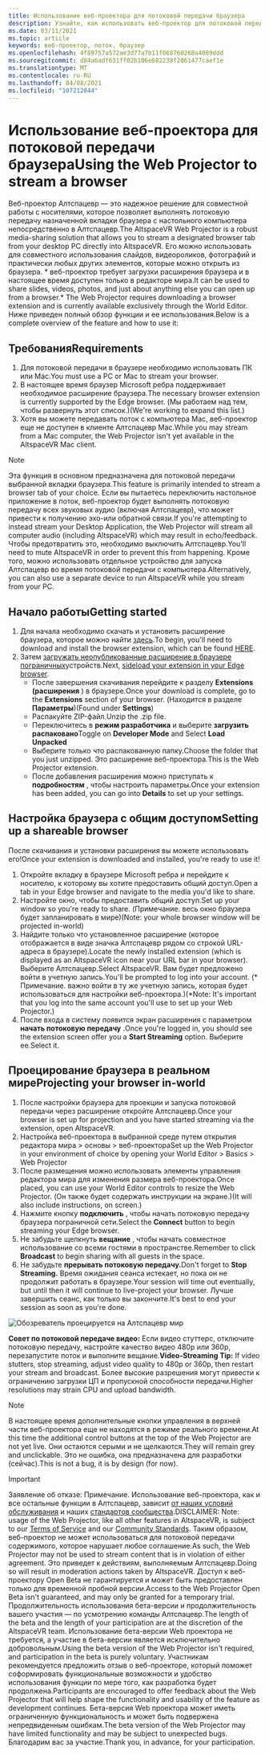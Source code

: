 ```yaml
---
title: Использование веб-проектора для потоковой передачи браузера
description: Узнайте, как использовать веб-проектор для потоковой передачи содержимого из назначенного браузера в Алтспацеврные возможности.
ms.date: 03/11/2021
ms.topic: article
keywords: веб-проектор, поток, браузер
ms.openlocfilehash: 4f89757a572ae3d77a7b11f068760268a4089ddd
ms.sourcegitcommit: d84a6adf631ff02b106e682238f2861477caef1e
ms.translationtype: MT
ms.contentlocale: ru-RU
ms.lasthandoff: 04/08/2021
ms.locfileid: "107212844"
---
```

# <a name="using-the-web-projector-to-stream-a-browser"></a><span data-ttu-id="35f61-104">Использование веб-проектора для потоковой передачи браузера</span><span class="sxs-lookup"><span data-stu-id="35f61-104">Using the Web Projector to stream a browser</span></span>

<span data-ttu-id="35f61-105">Веб-проектор Алтспацевр — это надежное решение для совместной работы с носителями, которое позволяет выполнять потоковую передачу назначенной вкладки браузера с настольного компьютера непосредственно в Алтспацевр.</span><span class="sxs-lookup"><span data-stu-id="35f61-105">The AltspaceVR Web Projector is a robust media-sharing solution that allows you to stream a designated browser tab from your desktop PC directly into AltspaceVR.</span></span> <span data-ttu-id="35f61-106">Его можно использовать для совместного использования слайдов, видеороликов, фотографий и практически любых других элементов, которые можно открыть из браузера. \* веб-проектор требует загрузки расширения браузера и в настоящее время доступен только в редакторе мира.</span><span class="sxs-lookup"><span data-stu-id="35f61-106">It can be used to share slides, videos, photos, and just about anything else you can open up from a browser.\* The Web Projector requires downloading a browser extension and is currently available exclusively through the World Editor.</span></span> <span data-ttu-id="35f61-107">Ниже приведен полный обзор функции и ее использования.</span><span class="sxs-lookup"><span data-stu-id="35f61-107">Below is a complete overview of the feature and how to use it:</span></span>

## <a name="requirements"></a><span data-ttu-id="35f61-108">Требования</span><span class="sxs-lookup"><span data-stu-id="35f61-108">Requirements</span></span>

1. <span data-ttu-id="35f61-109">Для потоковой передачи в браузере необходимо использовать ПК или Mac.</span><span class="sxs-lookup"><span data-stu-id="35f61-109">You must use a PC or Mac to stream your browser.</span></span>
2. <span data-ttu-id="35f61-110">В настоящее время браузер Microsoft ребра поддерживает необходимое расширение браузера.</span><span class="sxs-lookup"><span data-stu-id="35f61-110">The necessary browser extension is currently supported by the Edge browser.</span></span> <span data-ttu-id="35f61-111">(Мы работаем над тем, чтобы развернуть этот список.)</span><span class="sxs-lookup"><span data-stu-id="35f61-111">(We're working to expand this list.)</span></span>
3. <span data-ttu-id="35f61-112">Хотя вы можете передавать поток с компьютера Mac, веб-проектор еще не доступен в клиенте Алтспацевр Mac.</span><span class="sxs-lookup"><span data-stu-id="35f61-112">While you may stream from a Mac computer, the Web Projector isn't yet available in the AltspaceVR Mac client.</span></span>

> [!NOTE]
> <span data-ttu-id="35f61-113">Эта функция в основном предназначена для потоковой передачи выбранной вкладки браузера.</span><span class="sxs-lookup"><span data-stu-id="35f61-113">This feature is primarily intended to stream a browser tab of your choice.</span></span> <span data-ttu-id="35f61-114">Если вы пытаетесь переключить настольное приложение в поток, веб-проектор будет выполнять потоковую передачу всех звуковых аудио (включая Алтспацевр), что может привести к получению эхо-или обратной связи.</span><span class="sxs-lookup"><span data-stu-id="35f61-114">If you're attempting to instead stream your Desktop Application, the Web Projector will stream all computer audio (including AltspaceVR) which may result in echo/feedback.</span></span> <span data-ttu-id="35f61-115">Чтобы предотвратить это, необходимо выключить Алтспацевр.</span><span class="sxs-lookup"><span data-stu-id="35f61-115">You'll need to mute AltspaceVR in order to prevent this from happening.</span></span> <span data-ttu-id="35f61-116">Кроме того, можно использовать отдельное устройство для запуска Алтспацевр во время потоковой передачи с компьютера.</span><span class="sxs-lookup"><span data-stu-id="35f61-116">Alternatively, you can also use a separate device to run AltspaceVR while you stream from your PC.</span></span>

## <a name="getting-started"></a><span data-ttu-id="35f61-117">Начало работы</span><span class="sxs-lookup"><span data-stu-id="35f61-117">Getting started</span></span>

1. <span data-ttu-id="35f61-118">Для начала необходимо скачать и установить расширение браузера, которое можно найти [здесь](https://account.altvr.com/web_projector).</span><span class="sxs-lookup"><span data-stu-id="35f61-118">To begin, you'll need to download and install the browser extension, which can be found [HERE](https://account.altvr.com/web_projector).</span></span>
2. <span data-ttu-id="35f61-119">Затем [загружать неопубликованные расширение в браузере пограничных](https://docs.microsoft.com/microsoft-edge/extensions-chromium/getting-started/extension-sideloading)устройств.</span><span class="sxs-lookup"><span data-stu-id="35f61-119">Next, [sideload your extension in your Edge browser](https://docs.microsoft.com/microsoft-edge/extensions-chromium/getting-started/extension-sideloading).</span></span>
    * <span data-ttu-id="35f61-120">После завершения скачивания перейдите к разделу **Extensions (расширения** ) в браузере.</span><span class="sxs-lookup"><span data-stu-id="35f61-120">Once your download is complete, go to the **Extensions** section of your browser.</span></span> <span data-ttu-id="35f61-121">(Находится в разделе **Параметры**)</span><span class="sxs-lookup"><span data-stu-id="35f61-121">(Found under **Settings**)</span></span>
    * <span data-ttu-id="35f61-122">Распакуйте ZIP-файл.</span><span class="sxs-lookup"><span data-stu-id="35f61-122">Unzip the .zip file.</span></span>
    * <span data-ttu-id="35f61-123">Переключитесь в **режим разработчика** и выберите **загрузить распаковано**</span><span class="sxs-lookup"><span data-stu-id="35f61-123">Toggle on **Developer Mode** and Select **Load Unpacked**</span></span>
    * <span data-ttu-id="35f61-124">Выберите только что распакованную папку.</span><span class="sxs-lookup"><span data-stu-id="35f61-124">Choose the folder that you just unzipped.</span></span> <span data-ttu-id="35f61-125">Это расширение веб-проектора.</span><span class="sxs-lookup"><span data-stu-id="35f61-125">This is the Web Projector extension.</span></span>
    * <span data-ttu-id="35f61-126">После добавления расширения можно приступать к **подробностям** , чтобы настроить параметры.</span><span class="sxs-lookup"><span data-stu-id="35f61-126">Once your extension has been added, you can go into **Details** to set up your settings.</span></span>

## <a name="setting-up-a-shareable-browser"></a><span data-ttu-id="35f61-127">Настройка браузера с общим доступом</span><span class="sxs-lookup"><span data-stu-id="35f61-127">Setting up a shareable browser</span></span>

<span data-ttu-id="35f61-128">После скачивания и установки расширения вы можете использовать его!</span><span class="sxs-lookup"><span data-stu-id="35f61-128">Once your extension is downloaded and installed, you're ready to use it!</span></span>

1. <span data-ttu-id="35f61-129">Откройте вкладку в браузере Microsoft ребра и перейдите к носителю, к которому вы хотите предоставить общий доступ.</span><span class="sxs-lookup"><span data-stu-id="35f61-129">Open a tab in your Edge browser and navigate to the media you'd like to share.</span></span>
2. <span data-ttu-id="35f61-130">Настройте окно, чтобы предоставить общий доступ.</span><span class="sxs-lookup"><span data-stu-id="35f61-130">Set up your window so you're ready to share.</span></span> <span data-ttu-id="35f61-131">(Примечание. весь окно браузера будет запланировать в мире)</span><span class="sxs-lookup"><span data-stu-id="35f61-131">(Note: your whole browser window will be projected in-world)</span></span>
3. <span data-ttu-id="35f61-132">Найдите только что установленное расширение (которое отображается в виде значка Алтспацевр рядом со строкой URL-адреса в браузере).</span><span class="sxs-lookup"><span data-stu-id="35f61-132">Locate the newly installed extension (which is displayed as an AltspaceVR icon near your URL bar in your browser).</span></span> <span data-ttu-id="35f61-133">Выберите Алтспацевр.</span><span class="sxs-lookup"><span data-stu-id="35f61-133">Select AltspaceVR.</span></span> <span data-ttu-id="35f61-134">Вам будет предложено войти в учетную запись.</span><span class="sxs-lookup"><span data-stu-id="35f61-134">You'll be prompted to log into your account.</span></span> <span data-ttu-id="35f61-135">(\* Примечание. важно войти в ту же учетную запись, которая будет использоваться для настройки веб-проектора.)</span><span class="sxs-lookup"><span data-stu-id="35f61-135">(\*Note: It's important that you log into the same account you'll use to set up your Web Projector.)</span></span>
4. <span data-ttu-id="35f61-136">После входа в систему появится экран расширения с параметром **начать потоковую передачу** .</span><span class="sxs-lookup"><span data-stu-id="35f61-136">Once you're logged in, you should see the extension screen offer you a **Start Streaming** option.</span></span> <span data-ttu-id="35f61-137">Выберите ее.</span><span class="sxs-lookup"><span data-stu-id="35f61-137">Select it.</span></span>

## <a name="projecting-your-browser-in-world"></a><span data-ttu-id="35f61-138">Проецирование браузера в реальном мире</span><span class="sxs-lookup"><span data-stu-id="35f61-138">Projecting your browser in-world</span></span>

1. <span data-ttu-id="35f61-139">После настройки браузера для проекции и запуска потоковой передачи через расширение откройте Алтспацевр.</span><span class="sxs-lookup"><span data-stu-id="35f61-139">Once your browser is set up for projection and you have started streaming via the extension, open AltspaceVR.</span></span>
2. <span data-ttu-id="35f61-140">Настройка веб-проектора в выбранной среде путем открытия редактора мира > основы > веб-проектора</span><span class="sxs-lookup"><span data-stu-id="35f61-140">Set up the Web Projector in your environment of choice by opening your World Editor > Basics > Web Projector</span></span>
3. <span data-ttu-id="35f61-141">После размещения можно использовать элементы управления редактора мира для изменения размера веб-проектора.</span><span class="sxs-lookup"><span data-stu-id="35f61-141">Once placed, you can use your World Editor controls to resize the Web Projector.</span></span> <span data-ttu-id="35f61-142">(Он также будет содержать инструкции на экране.)</span><span class="sxs-lookup"><span data-stu-id="35f61-142">(It will also include instructions, on screen.)</span></span>
4. <span data-ttu-id="35f61-143">Нажмите кнопку **подключить** , чтобы начать потоковую передачу браузера пограничной сети.</span><span class="sxs-lookup"><span data-stu-id="35f61-143">Select the **Connect** button to begin streaming your Edge browser.</span></span>
5. <span data-ttu-id="35f61-144">Не забудьте щелкнуть **вещание** , чтобы начать совместное использование со всеми гостями в пространстве.</span><span class="sxs-lookup"><span data-stu-id="35f61-144">Remember to click **Broadcast** to begin sharing with all guests in the space.</span></span>
6. <span data-ttu-id="35f61-145">Не забудьте **прерывать потоковую передачу.**</span><span class="sxs-lookup"><span data-stu-id="35f61-145">Don't forget to **Stop Streaming.**</span></span> <span data-ttu-id="35f61-146">Время ожидания сеанса истекает, но пока он не продолжит работать в браузере.</span><span class="sxs-lookup"><span data-stu-id="35f61-146">Your session will time out eventually, but until then it will continue to live-project your browser.</span></span> <span data-ttu-id="35f61-147">Лучше завершить сеанс, как только вы закончите.</span><span class="sxs-lookup"><span data-stu-id="35f61-147">It's best to end your session as soon as you're done.</span></span>

![Обозреватель проецируется на Алтспацевр мир](images/web-project-img-01.png)

<span data-ttu-id="35f61-149">**Совет по потоковой передаче видео:** Если видео стуттерс, отключите потоковую передачу, настройте качество видео 480p или 360p, перезапустите поток и выполните вещание.</span><span class="sxs-lookup"><span data-stu-id="35f61-149">**Video-Streaming Tip:** If video stutters, stop streaming, adjust video quality to 480p or 360p, then restart your stream and broadcast.</span></span> <span data-ttu-id="35f61-150">Более высокие разрешения могут привести к ограничению загрузки ЦП и пропускной способности передачи.</span><span class="sxs-lookup"><span data-stu-id="35f61-150">Higher resolutions may strain CPU and upload bandwidth.</span></span>

> [!NOTE]
> <span data-ttu-id="35f61-151">В настоящее время дополнительные кнопки управления в верхней части веб-проектора еще не находятся в режиме реального времени.</span><span class="sxs-lookup"><span data-stu-id="35f61-151">At this time the additional control buttons at the top of the Web Projector are not yet live.</span></span> <span data-ttu-id="35f61-152">Они остаются серыми и не щелкаются.</span><span class="sxs-lookup"><span data-stu-id="35f61-152">They will remain grey and unclickable.</span></span> <span data-ttu-id="35f61-153">Это не ошибка, она предназначена для разработки (сейчас).</span><span class="sxs-lookup"><span data-stu-id="35f61-153">This is not a bug, it is by design (for now).</span></span>

> [!IMPORTANT]
> <span data-ttu-id="35f61-154">Заявление об отказе: Примечание. Использование веб-проектора, как и все остальные функции в Алтспацевр, зависит [от наших условий обслуживания](../community/terms-of-service.md) и наших [стандартов сообщества](../community/community-standards.md).</span><span class="sxs-lookup"><span data-stu-id="35f61-154">DISCLAIMER: Note: usage of the Web Projector, like all other features in AltspaceVR, is subject to our [Terms of Service](../community/terms-of-service.md) and our [Community Standards](../community/community-standards.md).</span></span> <span data-ttu-id="35f61-155">Таким образом, веб-проектор не может использоваться для потоковой передачи содержимого, которое нарушает любое соглашение.</span><span class="sxs-lookup"><span data-stu-id="35f61-155">As such, the Web Projector may not be used to stream content that is in violation of either agreement.</span></span> <span data-ttu-id="35f61-156">Это приведет к действиям, выполняемым Алтспацевр.</span><span class="sxs-lookup"><span data-stu-id="35f61-156">Doing so will result in moderation actions taken by AltspaceVR.</span></span> <span data-ttu-id="35f61-157">Доступ к веб-проектору Open Beta не гарантируется и может быть предоставлен только для временной пробной версии.</span><span class="sxs-lookup"><span data-stu-id="35f61-157">Access to the Web Projector Open Beta isn't guaranteed, and may only be granted for a temporary trial.</span></span> <span data-ttu-id="35f61-158">Продолжительность использования бета-версии и продолжительность вашего участия — по усмотрению команды Алтспацевр.</span><span class="sxs-lookup"><span data-stu-id="35f61-158">The length of the beta and the length of your participation are at the discretion of the AltspaceVR team.</span></span> <span data-ttu-id="35f61-159">Использование бета-версии Web проектора не требуется, а участие в бета-версии является исключительно добровольным.</span><span class="sxs-lookup"><span data-stu-id="35f61-159">Using the beta version of the Web Projector isn't required, and participation in the beta is purely voluntary.</span></span> <span data-ttu-id="35f61-160">Участникам рекомендуется предложить отзыв о веб-проекторе, который поможет соформировать функциональные возможности и удобство использования функции по мере того, как разработка будет продолжена.</span><span class="sxs-lookup"><span data-stu-id="35f61-160">Participants are encouraged to offer feedback about the Web Projector that will help shape the functionality and usability of the feature as development continues.</span></span> <span data-ttu-id="35f61-161">Бета-версия Web проектора может иметь ограниченную функциональность и может быть подвержена непредвиденным ошибкам.</span><span class="sxs-lookup"><span data-stu-id="35f61-161">The beta version of the Web Projector may have limited functionality and may be subject to unexpected bugs.</span></span> <span data-ttu-id="35f61-162">Благодарим вас за участие.</span><span class="sxs-lookup"><span data-stu-id="35f61-162">Thank you, in advance, for your participation.</span></span>
